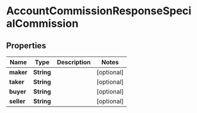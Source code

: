 

# AccountCommissionResponseSpecialCommission


## Properties

| Name | Type | Description | Notes |
|------------ | ------------- | ------------- | -------------|
|**maker** | **String** |  |  [optional] |
|**taker** | **String** |  |  [optional] |
|**buyer** | **String** |  |  [optional] |
|**seller** | **String** |  |  [optional] |



